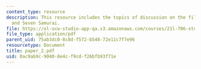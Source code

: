 ```yaml
---
content_type: resource
description: This resource includes the topics of discussion on the film Quixote,
  and Seven Samurai.
file: https://ol-ocw-studio-app-qa.s3.amazonaws.com/courses/21l-706-studies-in-film-fall-2005/0ac9ab9c90408e4cf9cdf26bfb93f71e_paper_2.pdf
file_type: application/pdf
parent_uid: 75ab3dc0-8c8d-f572-b548-72e11c7f7e96
resourcetype: Document
title: paper_2.pdf
uid: 0ac9ab9c-9040-8e4c-f9cd-f26bfb93f71e
---
```

